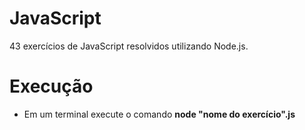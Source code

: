 # JavaScript
 43 exercícios de JavaScript resolvidos utilizando Node.js.

# Execução

<ul>
 <li>Em um terminal execute o comando <b>node "nome do exercício".js</b></li>
<ul>
